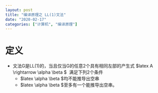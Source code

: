 ```yaml
---
layout: post
title: "编译原理之 LL(1)文法"
date: "2020-02-17"
categories: ["计算机", "编译原理"]
---
```


# 定义

- 文法G是LL(1)的，当且仅当G的任意2个具有相同左部的产生式 $latex A \\rightarrow \\alpha \\beta $  满足下列2个条件
    - $latex \\alpha \\beta $均不能推导出空串
    - $latex \\alpha \\beta $至多有一个能推导出空串。
